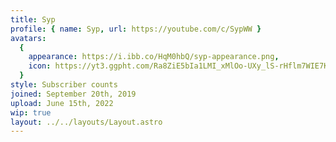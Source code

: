 ```yaml
---
title: Syp
profile: { name: Syp, url: https://youtube.com/c/SypWW }
avatars:
  {
    appearance: https://i.ibb.co/HqM0hbQ/syp-appearance.png,
    icon: https://yt3.ggpht.com/Ra8ZiE5bIa1LMI_xMlOo-UXy_lS-rHflm7WIE7KMfM5AgIRRX6xuzhS13YtFwU2oAj6YQDKYUg=s200-c-k-c0x00ffffff-no-rj,
  }
style: Subscriber counts
joined: September 20th, 2019
upload: June 15th, 2022
wip: true
layout: ../../layouts/Layout.astro
---
```

